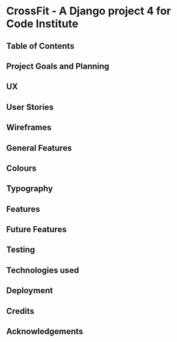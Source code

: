 # CrossFit - A Django project 4 for Code Institute

## Table of Contents

## Project Goals and Planning

## UX

## User Stories

## Wireframes

## General Features

## Colours

## Typography 

## Features

## Future Features

## Testing

## Technologies used

## Deployment

## Credits

## Acknowledgements 